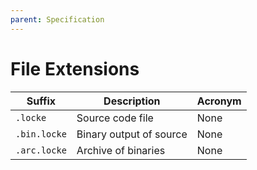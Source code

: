 ```yaml
---
parent: Specification
---
```


# File Extensions

| Suffix       | Description             | Acronym |
| ------------ | ----------------------- | ------- |
| `.locke`     | Source code file        | None    |
| `.bin.locke` | Binary output of source | None    |
| `.arc.locke` | Archive of binaries     | None    |
